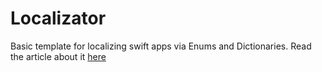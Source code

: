 # Localizator
Basic template for localizing swift apps via Enums and Dictionaries. Read the article about it [here](https://medium.com/@m.chirino89/localizing-your-swift-apps-using-autocompletion-af413b0ca050)
